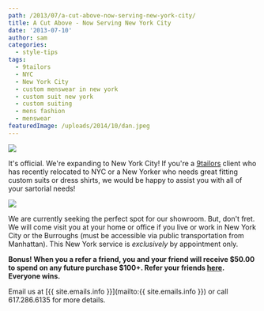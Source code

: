 ```yaml
---
path: /2013/07/a-cut-above-now-serving-new-york-city/
title: A Cut Above - Now Serving New York City
date: '2013-07-10'
author: sam
categories:
  - style-tips
tags:
  - 9tailors
  - NYC
  - New York City
  - custom menswear in new york
  - custom suit new york
  - custom suiting
  - mens fashion
  - menswear
featuredImage: /uploads/2014/10/dan.jpeg
---
```

[![](http://3.bp.blogspot.com/-hdQLw-4wvbg/UakL_kNj19I/AAAAAAAAN34/zgCRxIlCGm4/s640/bNoxNq4CSlGhYKB9ubmnoobTJLK2rY9PQV4AlZnjSK8.jpeg)](http://3.bp.blogspot.com/-hdQLw-4wvbg/UakL_kNj19I/AAAAAAAAN34/zgCRxIlCGm4/s1600/bNoxNq4CSlGhYKB9ubmnoobTJLK2rY9PQV4AlZnjSK8.jpeg)

It's official. We're expanding to New York City! If you're a [9tailors](http://www.9tailors.com/) client who has recently relocated to NYC or a New Yorker who needs great fitting custom suits or dress shirts, we would be happy to assist you with all of your sartorial needs!

[![](http://2.bp.blogspot.com/-gPGTBrALD3I/UakMCM4IHtI/AAAAAAAAN4A/cubpc6CjB50/s640/EIs9NUaC3Ou3VlqirmT5d-O_xqvLTbeznKGHWUnQaaM,-n8r2GlS7ghi-J0bhiFuW3drRs61C9wmNbWYenz0Ic8.jpeg)](http://2.bp.blogspot.com/-gPGTBrALD3I/UakMCM4IHtI/AAAAAAAAN4A/cubpc6CjB50/s1600/EIs9NUaC3Ou3VlqirmT5d-O_xqvLTbeznKGHWUnQaaM,-n8r2GlS7ghi-J0bhiFuW3drRs61C9wmNbWYenz0Ic8.jpeg)

We are currently seeking the perfect spot for our showroom. But, don't fret. We will come visit you at your home or office if you live or work in New York City or the Burroughs (must be accessible via public transportation from Manhattan). This New York service is _exclusively_ by appointment only.

**Bonus! When you a refer a friend, you and your friend will receive $50.00 to spend on any future purchase $100+. Refer your friends [here](https://docs.google.com/spreadsheet/viewform?formkey=dGlnX1RsVHBNZVp4TlNqZkFsQ0FtZmc6MA#gid=0). Everyone wins.** 

Email us at [{{ site.emails.info }}](mailto:{{ site.emails.info }}) or call 617.286.6135 for more details.